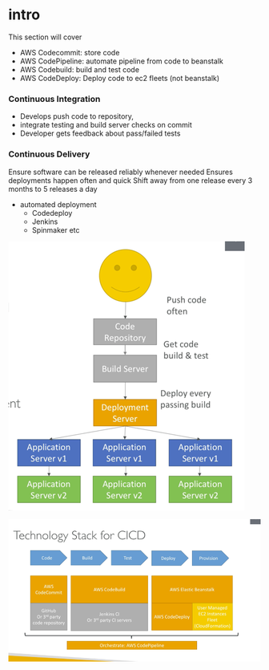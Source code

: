 # intro

This section will cover
* AWS Codecommit: store code
* AWS CodePipeline: automate pipeline from code to beanstalk
* AWS Codebuild: build and test code
* AWS CodeDeploy: Deploy code to ec2 fleets (not beanstalk)

### Continuous Integration
* Develops push code to repository,
* integrate testing and build server checks on commit
* Developer gets feedback about pass/failed tests


### Continuous Delivery
Ensure software can be released reliably whenever needed
Ensures deployments happen often and quick
Shift away from one release every 3 months to 5 releases a day
* automated deployment
  * Codedeploy
  * Jenkins
  * Spinmaker etc

![continuous_delivery_workflow](continuous_delivery_workflow.png)

![tech_stack_cicd](tech_stack_cicd.png)

